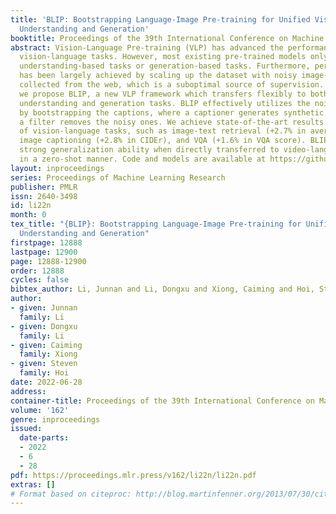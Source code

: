 ```yaml
---
title: 'BLIP: Bootstrapping Language-Image Pre-training for Unified Vision-Language
  Understanding and Generation'
booktitle: Proceedings of the 39th International Conference on Machine Learning
abstract: Vision-Language Pre-training (VLP) has advanced the performance for many
  vision-language tasks. However, most existing pre-trained models only excel in either
  understanding-based tasks or generation-based tasks. Furthermore, performance improvement
  has been largely achieved by scaling up the dataset with noisy image-text pairs
  collected from the web, which is a suboptimal source of supervision. In this paper,
  we propose BLIP, a new VLP framework which transfers flexibly to both vision-language
  understanding and generation tasks. BLIP effectively utilizes the noisy web data
  by bootstrapping the captions, where a captioner generates synthetic captions and
  a filter removes the noisy ones. We achieve state-of-the-art results on a wide range
  of vision-language tasks, such as image-text retrieval (+2.7% in average recall@1),
  image captioning (+2.8% in CIDEr), and VQA (+1.6% in VQA score). BLIP also demonstrates
  strong generalization ability when directly transferred to video-language tasks
  in a zero-shot manner. Code and models are available at https://github.com/salesforce/BLIP.
layout: inproceedings
series: Proceedings of Machine Learning Research
publisher: PMLR
issn: 2640-3498
id: li22n
month: 0
tex_title: "{BLIP}: Bootstrapping Language-Image Pre-training for Unified Vision-Language
  Understanding and Generation"
firstpage: 12888
lastpage: 12900
page: 12888-12900
order: 12888
cycles: false
bibtex_author: Li, Junnan and Li, Dongxu and Xiong, Caiming and Hoi, Steven
author:
- given: Junnan
  family: Li
- given: Dongxu
  family: Li
- given: Caiming
  family: Xiong
- given: Steven
  family: Hoi
date: 2022-06-28
address:
container-title: Proceedings of the 39th International Conference on Machine Learning
volume: '162'
genre: inproceedings
issued:
  date-parts:
  - 2022
  - 6
  - 28
pdf: https://proceedings.mlr.press/v162/li22n/li22n.pdf
extras: []
# Format based on citeproc: http://blog.martinfenner.org/2013/07/30/citeproc-yaml-for-bibliographies/
---
```

